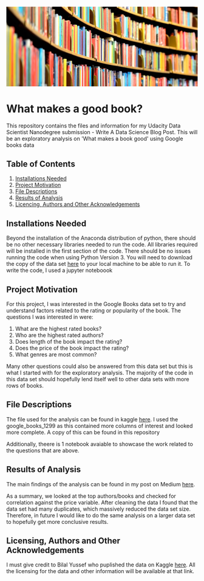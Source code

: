 ![alt text](https://github.com/shakes98/What-makes-a-good-book-/blob/main/book%20shelf%20photo.jpg "Photo of Books")

# What makes a good book?
This repository contains the files and information for my Udacity Data Scientist Nanodegree submission - Write A Data Science Blog Post. This will be an exploratory analysis on 'What makes a book good' using Google books data

## Table of Contents
1. [Installations Needed](#installations-needed)
2. [Project Motivation](#project-motivation)
3. [File Descriptions](#file-descriptions)
4. [Results of Analysis](#results-of-analysis)
5. [Licencing, Authors and Other Acknowledgements](#licensing-authors-and-other-acknowledgements)

## Installations Needed
Beyond the installation of the Anaconda distribution of python, there should be no other necessary libraries needed to run the code. All libraries required will be installed in the first section of the code. There should be no issues running the code when using Python Version 3. 
You will need to download the copy of the data set [here](https://www.kaggle.com/bilalyussef/google-books-dataset) to your local machine to be able to run it. To write the code, I used a jupyter noteboook

## Project Motivation
For this project, I was interested in the Google Books data set to try and understand factors related to the rating or popularity of the book. The questions I was interested in were: 
1. What are the highest rated books?
2. Who are the highest rated authors?
3. Does length of the book impact the rating?
4. Does the price of the book impact the rating?
5. What genres are most common?

Many other questions could also be answered from this data set but this is what I started with for the exploratory analysis. The majority of the code in this data set should hopefully lend itself well to other data sets with more rows of books.

## File Descriptions
The file used for the analysis can be found in kaggle [here](https://www.kaggle.com/bilalyussef/google-books-dataset). I used the google_books_1299 as this contained more columns of interest and looked more complete. A copy of this can be found in this repository

Additionally, theere is 1 notebook avaiable to showcase the work related to the questions that are above. 

## Results of Analysis
The main findings of the analysis can be found in my post on Medium [here](https://medium.com/@samanthahakes/what-makes-a-good-book-1440b80d6ada).

As a summary, we looked at the top authors/books and checked for correlation against the price variable.
After cleaning the data I found that the data set had many duplicates, which massively reduced the data set size. Therefore, in future I would like to do the same analysis on a larger data set to hopefully get more conclusive results.

## Licensing, Authors and Other Acknowledgements
I must give credit to Bilal Yussef who puplished the data on Kaggle [here](https://www.kaggle.com/bilalyussef/google-books-dataset). All the licensing for the data and other information will be available at that link.




